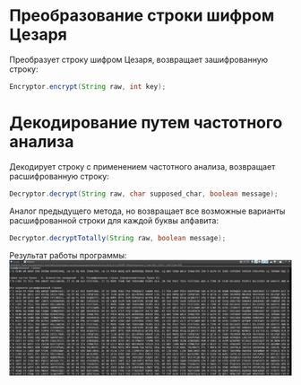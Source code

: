 # Преобразование строки шифром Цезаря
Преобразует строку шифром Цезаря, возвращает зашифрованную строку:

```java
Encryptor.encrypt(String raw, int key);
```
# Декодирование путем частотного анализа
Декодирует строку с применением частотного анализа, возвращает расшифрованную строку:

```java
Decryptor.decrypt(String raw, char supposed_char, boolean message);
```
Аналог предыдущего метода, но возвращает все возможные варианты расшифрованной строки для каждой буквы алфавита:

```java
Decryptor.decryptTotally(String raw, boolean message);
```
Результат работы программы:
![Image alt](https://github.com/soapcry/decryption/blob/main/image.png)
